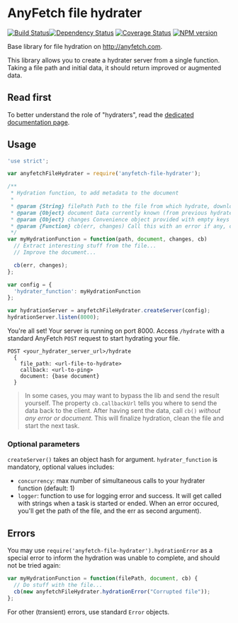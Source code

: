 AnyFetch file hydrater
====================
[![Build Status](https://travis-ci.org/AnyFetch/anyfetch-file-hydrater.js.png?branch=master)](https://travis-ci.org/AnyFetch/anyfetch-file-hydrater.js)[![Dependency Status](https://gemnasium.com/AnyFetch/anyfetch-file-hydrater.js.png)](https://gemnasium.com/AnyFetch/anyfetch-file-hydrater.js)
[![Coverage Status](https://coveralls.io/repos/AnyFetch/anyfetch-file-hydrater.js/badge.png?branch=master)](https://coveralls.io/r/AnyFetch/anyfetch-file-hydrater?branch=master)
[![NPM version](https://badge.fury.io/js/anyfetch-file-hydrater.png)](http://badge.fury.io/js/anyfetch-file-hydrater)

Base library for file hydration on http://anyfetch.com.

This library allows you to create a hydrater server from a single function. Taking a file path and initial data, it should return improved or augmented data.

Read first
----------
To better understand the role of "hydraters", read the [dedicated documentation page](http://developers.anyfetch.com/guides/using/hydrater.html).

Usage
-----

```js
'use strict';

var anyfetchFileHydrater = require('anyfetch-file-hydrater');

/**
 * Hydration function, to add metadata to the document
 *
 * @param {String} filePath Path to the file from which hydrate, downloaded for you on the filesystem
 * @param {Object} document Data currently known (from previous hydraters, or from providers). Always includes `document_type`, `metadata`, `data` and `actions` keys.
 * @param {Object} changes Convenience object provided with empty keys `document_type`, `metadata`, `data` and `actions`. Add your changes in there.
 * @param {Function} cb(err, changes) Call this with an error if any, or pass your changes as second parameter.
 */
var myHydrationFunction = function(path, document, changes, cb)
  // Extract interesting stuff from the file...
  // Improve the document...

  cb(err, changes);
};

var config = {
  'hydrater_function': myHydrationFunction
};

var hydrationServer = anyfetchFileHydrater.createServer(config);
hydrationServer.listen(8000);
```

You're all set! Your server is running on port 8000.
Access `/hydrate` with a standard AnyFetch `POST` request to start hydrating your file.

```
POST <your_hydrater_server_url>/hydrate
  {
    file_path: <url-file-to-hydrate>
    callback: <url-to-ping>
    document: {base document}
  }
```

> In some cases, you may want to bypass the lib and send the result yourself. The property `cb.callbackUrl` tells you where to send the data back to the client. After having sent the data, call `cb()` *without any error or document*. This will finalize hydration, clean the file and start the next task.

### Optional parameters
`createServer()` takes an object hash for argument. `hydrater_function` is mandatory, optional values includes:

* `concurrency`: max number of simultaneous calls to your hydrater function (default: 1)
* `logger`: function to use for logging error and success. It will get called with strings when a task is started or ended. When an error occured, you'll get the path of the file, and the err as second argument).

Errors
------
You may use `require('anyfetch-file-hydrater').hydrationError` as a special error to inform the hydration was unable to complete, and should not be tried again:

```js
var myHydrationFunction = function(filePath, document, cb) {
  // Do stuff with the file...
  cb(new anyfetchFileHydrater.hydrationError("Corrupted file"));
};
```

For other (transient) errors, use standard `Error` objects.
